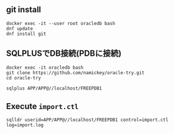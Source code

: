 
## git install
```shell
docker exec -it --user root oracledb bash
dnf update
dnf install git
```

## SQLPLUSでDB接続(PDBに接続)
```shell
docker exec -it oracledb bash
git clone https://github.com/namickey/oracle-try.git
cd oracle-try

sqlplus APP/APP@//localhost/FREEPDB1
```

## Execute `import.ctl`
```shell
sqlldr userid=APP/APP@//localhost/FREEPDB1 control=import.ctl log=import.log
```

